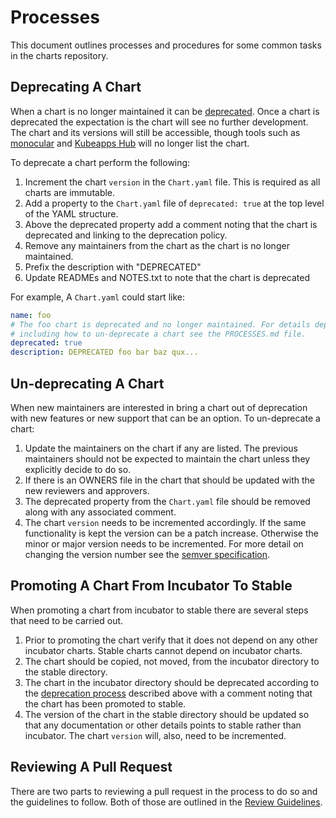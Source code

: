 # Processes

This document outlines processes and procedures for some common tasks in the charts repository.

## Deprecating A Chart

When a chart is no longer maintained it can be [deprecated](https://en.wikipedia.org/wiki/Deprecation). Once a chart is deprecated the expectation is the chart will see no further development. The chart and its versions will still be accessible, though tools such as [monocular](https://github.com/kubernetes-helm/monocular) and [Kubeapps Hub](https://hub.kubeapps.com/) will no longer list the chart.

To deprecate a chart perform the following:

1. Increment the chart `version` in the `Chart.yaml` file. This is required as all charts are immutable.
1. Add a property to the `Chart.yaml` file of `deprecated: true` at the top level of the YAML structure.
1. Above the deprecated property add a comment noting that the chart is deprecated and linking to the deprecation policy.
1. Remove any maintainers from the chart as the chart is no longer maintained.
1. Prefix the description with "DEPRECATED"
1. Update READMEs and NOTES.txt to note that the chart is deprecated

For example, A `Chart.yaml` could start like:

```yaml
name: foo
# The foo chart is deprecated and no longer maintained. For details deprecation,
# including how to un-deprecate a chart see the PROCESSES.md file.
deprecated: true
description: DEPRECATED foo bar baz qux...
```

## Un-deprecating A Chart

When new maintainers are interested in bring a chart out of deprecation with
new features or new support that can be an option. To un-deprecate a chart:

1. Update the maintainers on the chart if any are listed. The previous maintainers should not be expected to maintain the chart unless they explicitly decide to do so.
1. If there is an OWNERS file in the chart that should be updated with the new reviewers and  approvers.
1. The deprecated property from the `Chart.yaml` file should be removed along with any associated comment.
1. The chart `version` needs to be incremented accordingly. If the same functionality is kept the version can be a patch increase. Otherwise the minor or major version needs to be incremented. For more detail on changing the version number see the [semver specification](http://semver.org).

## Promoting A Chart From Incubator To Stable

When promoting a chart from incubator to stable there are several steps that need to be carried out.

1. Prior to promoting the chart verify that it does not depend on any other incubator charts. Stable charts cannot depend on incubator charts.
1. The chart should be copied, not moved, from the incubator directory to the stable directory.
1. The chart in the incubator directory should be deprecated according to the [deprecation process](#deprecating-a-chart) described above with a comment noting that the chart has been promoted to stable.
1. The version of the chart in the stable directory should be updated so that any documentation or other details points to stable rather than incubator. The chart `version` will, also, need to be incremented.

## Reviewing A Pull Request

There are two parts to reviewing a pull request in the process to do so and the guidelines to follow. Both of those are outlined in the [Review Guidelines](REVIEW_GUIDELINES.md).
